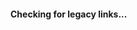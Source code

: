#### Checking for legacy links...
<script>newlink='';document.title='Checking for legacy links…';if(window.location.pathname.split('/')[1]=='content'){newlink=window.location.pathname.replace('/content','')}if(window.location.pathname.split('/')[1]=='mcpedl'){newlink=window.location.pathname.replace('/mcpedl','')}if(window.location.pathname.split('/')[1]=='PanoramaSwitcher'){newlink=window.location.pathname.replace('PanoramaSwitcher','panorama-switcher')}if(window.location.pathname.split('/')[1]=='StoreSwitcher'){newlink=window.location.pathname.replace('StoreSwitcher','store-switcher')}if(window.location.pathname.split('/')[1]=='Versions'){newlink=window.location.pathname.replace('Versions','versions')};if(isNaN(window.location.pathname.split('/')[1])==false){if(window.location.pathname.split('/')[2]){newlink=window.location.pathname.replace('/'+window.location.pathname.split('/')[1],'')+'/'+window.location.pathname.split('/')[1]}else{newlink=window.location.pathname.replace('/'+window.location.pathname.split('/')[1],'')}};
if(window.location.pathname.split('/')[1].split('.')[1]){newlink=window.location.pathname.replace(window.location.pathname.split('/')[1],window.location.pathname.split('/')[1].split('.')[0])};if(newlink!==''){window.location.pathname=newlink};document.title='Page not found, if you believe this is an error, please try again later.';document.getElementById('checking-for-legacy-links').textContent='Page not found, if you believe this is an error, please try again later.'</script>
